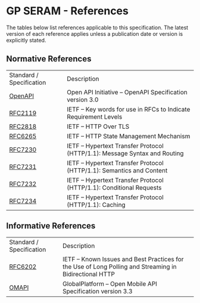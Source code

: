 GP SERAM - References
=====================

The tables below list references applicable to this specification. The latest version of each reference applies unless a publication date or version is explicitly stated.

Normative References
--------------------

|                                                   |                                                                           |
|---------------------------------------------------|---------------------------------------------------------------------------|
| Standard / Specification                          | Description                                                               |
| [OpenAPI](https://spec.openapis.org/oas/v3.0.3)   | Open API Initiative – OpenAPI Specification version 3.0                   |
| [RFC2119](https://www.rfc-editor.org/rfc/rfc2119) | IETF – Key words for use in RFCs to Indicate Requirement Levels           |
| [RFC2818](https://www.rfc-editor.org/rfc/rfc2119) | IETF – HTTP Over TLS                                                      |
| [RFC6265](https://www.rfc-editor.org/rfc/rfc6265) | IETF – HTTP State Management Mechanism                                    |
| [RFC7230](https://www.rfc-editor.org/rfc/rfc7230) | IETF – Hypertext Transfer Protocol (HTTP/1.1): Message Syntax and Routing |
| [RFC7231](https://www.rfc-editor.org/rfc/rfc7231) | IETF – Hypertext Transfer Protocol (HTTP/1.1): Semantics and Content      |
| [RFC7232](https://www.rfc-editor.org/rfc/rfc7232) | IETF – Hypertext Transfer Protocol (HTTP/1.1): Conditional Requests       |
| [RFC7234](https://www.rfc-editor.org/rfc/rfc7234) | IETF – Hypertext Transfer Protocol (HTTP/1.1): Caching                    |

Informative References
----------------------

|                                                                                       |                                                                                                        |
|---------------------------------------------------------------------------------------|--------------------------------------------------------------------------------------------------------|
| Standard / Specification                                                              | Description                                                                                            |
| [RFC6202](https://www.rfc-editor.org/rfc/rfc6202)                                     | IETF – Known Issues and Best Practices for the Use of Long Polling and Streaming in Bidirectional HTTP |
| [OMAPI](https://globalplatform.org/specs-library/open-mobile-api-specification-v3-3/) | GlobalPlatform – Open Mobile API Specification version 3.3                                             |

